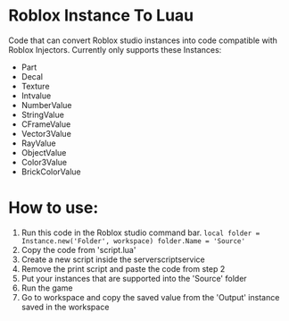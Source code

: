 # Roblox Instance To Luau
Code that can convert Roblox studio instances into code compatible with Roblox Injectors.
Currently only supports these Instances: 
* Part
* Decal
* Texture
* Intvalue
* NumberValue
* StringValue
* CFrameValue
* Vector3Value
* RayValue
* ObjectValue
* Color3Value
* BrickColorValue

# How to use:
1) Run this code in the Roblox studio command bar. `local folder = Instance.new('Folder', workspace) folder.Name = 'Source'`
2) Copy the code from 'script.lua'
3) Create a new script inside the serverscriptservice
4) Remove the print script and paste the code from step 2
5) Put your instances that are supported into the 'Source' folder
6) Run the game
7) Go to workspace and copy the saved value from the 'Output' instance saved in the workspace
